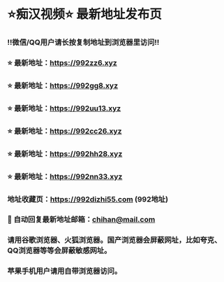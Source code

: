 # ⭐️痴汉视频⭐️ 最新地址发布页

### ‼️微信/QQ用户请长按复制地址到浏览器里访问‼️

### ⭐️ 最新地址：https://992zz6.xyz

### ⭐️ 最新地址：https://992gg8.xyz

### ⭐️ 最新地址：https://992uu13.xyz

### ⭐️ 最新地址：https://992cc26.xyz

### ⭐️ 最新地址：https://992hh28.xyz

### ⭐️ 最新地址：https://992nn33.xyz



### 地址收藏页：https://992dizhi55.com (992地址)
### 📧 自动回复最新地址邮箱：chihan@mail.com
### 请用谷歌浏览器、火狐浏览器。国产浏览器会屏蔽网址，比如夸克、QQ浏览器等等会屏蔽敏感网址。
### 苹果手机用户请用自带浏览器访问。
